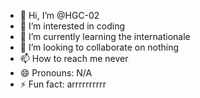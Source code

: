 - 👋 Hi, I’m @HGC-02
- 👀 I’m interested in coding
- 🌱 I’m currently learning the internationale
- 💞️ I’m looking to collaborate on nothing
- 📫 How to reach me never
- 😄 Pronouns: N/A
- ⚡ Fun fact: arrrrrrrrrr

<!---
HGC-02/HGC-02 is a ✨ special ✨ repository because its `README.md` (this file) appears on your GitHub profile.
You can click the Preview link to take a look at your changes.
--->
